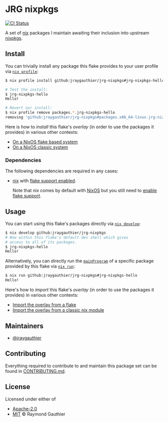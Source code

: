 # JRG nixpkgs

[![CI Status][ci-badge]][ci-url]

[ci-badge]: https://github.com/jraygauthier/jrg-nixpkgs/actions/workflows/ci.yml/badge.svg
[ci-url]: https://github.com/jraygauthier/jrg-nixpkgs/actions/workflows/ci.yml

A set of [nix] packages I maintain awaiting their inclusion into upstream
[nixpkgs].

[nix]: https://nixos.org/download/
[nixpkgs]: https://github.com/NixOS/nixpkgs

## Install

You can trivially install any package this flake provides to your user profile
via [`nix profile`][nix-profile]:

```bash
$ nix profile install github:jraygauthier/jrg-nixpkgs#jrg-nixpkgs-hello

# Test the install:
$ jrg-nixpkgs-hello 
Hello!

# Revert our install:
$ nix profile remove packages.*.jrg-nixpkgs-hello
removing 'github:jraygauthier/jrg-nixpkgs#packages.x86_64-linux.jrg-nixpkgs-hello'
```

Here is how to *install* this flake's *overlay* (in order to use the packages it
provides) in various other contexts:

 -  [On a NixOS flake based system][overlay-install-on-nixos-flake-based-system]
 -  [On a NixOS classic system][overlay-install-on-nixos-classic-system]

[nix-profile]: https://nix.dev/manual/nix/2.18/command-ref/new-cli/nix3-profile
[overlay-install-on-nixos-flake-based-system]:
    doc/OverlayInstallOnNixosFlakeBasedSystem.md
[overlay-install-on-nixos-classic-system]:
    doc/OverlayInstallOnNixosClassicSystem.md

### Dependencies

The following dependencies are required in any cases:

 -  [nix][nix] with [flake support enabled][nix-flake-enable].

    Note that nix comes by default with [NixOS][nixos] but you still need to
    [enable flake support][nix-flake-enable].

[nixos]: https://nixos.org/
[nix-flake-enable]: https://nixos.wiki/wiki/Flakes#Enable_flakes_permanently_in_NixOS

## Usage

You can start using this flake's packages directly via [`nix
develop`][nix-develop]:

```bash
$ nix develop github:jraygauthier/jrg-nixpkgs
# Now within this flake's default dev shell which gives
# access to all of its packages.
$ jrg-nixpkgs-hello 
Hello!
```

Alternatively, you can directly run the [`mainProgram`][nix-main-program] of a
specific package provided by this flake via [`nix run`][nix-run]:

```bash
$ nix run github:jraygauthier/jrg-nixpkgs#jrg-nixpkgs-hello
Hello!
```

Here's how to *import* this flake's *overlay* (in order to use the packages it
provides) in various other contexts:

 -  [Import the overlay from a flake][overlay-import-from-flake]
 -  [Import the overlay from a classic nix module][overlay-import-from-classic-nix]

[nix-develop]: https://nix.dev/manual/nix/2.18/command-ref/new-cli/nix3-develop
[nix-main-program]: https://nixos.org/manual/nixpkgs/stable/#var-meta-mainProgram
[nix-run]: https://nix.dev/manual/nix/2.18/command-ref/new-cli/nix3-run
[overlay-import-from-flake]: ./doc/OverlayImportFromFlake.md
[overlay-import-from-classic-nix]: ./doc/OverlayImportFromClassicNix.md

## Maintainers

 -  [@jraygauthier](https://github.com/jraygauthier)

## Contributing

Everything required to contribute to and maintain this package set can be found
in [CONTRIBUTING.md](CONTRIBUTING.md).

## License

Licensed under either of

 -  [Apache-2.0](./LICENSE-APACHE)
 -  [MIT](./LICENSE-MIT) © Raymond Gauthier
